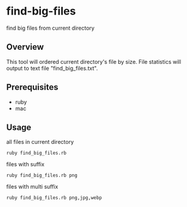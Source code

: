 # find-big-files
find big files from current directory
## Overview
This tool will ordered current directory's file by size. File statistics will output to text file "find_big_files.txt".
## Prerequisites
* ruby
* mac
## Usage
all files in current directory 
```
ruby find_big_files.rb
```
files with suffix
```
ruby find_big_files.rb png
```
files with multi suffix
```
ruby find_big_files.rb png,jpg,webp
```

